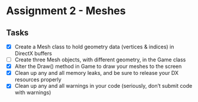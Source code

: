 # Assignment 2 - Meshes

## Tasks

- [x]	Create a Mesh class to hold geometry data (vertices & indices) in DirectX buffers
- [ ]	Create three Mesh objects, with different geometry, in the Game class
- [x]	Alter the Draw() method in Game to draw your meshes to the screen
- [x]	Clean up any and all memory leaks, and be sure to release your DX resources properly
- [x]	Clean up any and all warnings in your code (seriously, don’t submit code with warnings)
